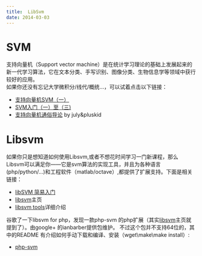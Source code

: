 ```yaml
---
title:	LibSvm	
date: 2014-03-03
---
```

# SVM
支持向量机（Support vector machine）是在统计学习理论的基础上发展起来的新一代学习算法，它在文本分类、手写识别、图像分类、生物信息学等领域中获行较好的应用。  
如果你还没有忘记大学微积分/线代/概统...，可以试着点击以下链接：

* [支持向量机SVM（一）]
* [SVM入门（一）至（三)]
* [支持向量机通俗导论] by july&pluskid

# Libsvm

如果你只是想知道如何使用Libsvm,或者不想花时间学习一门新课程，那么Libsvm可以满足你——它是svm算法的实现工具，并且为各种语言(php/python/...)和工程软件（matlab/octave）,都提供了扩展支持。下面是相关链接：

* [libSVM 简易入门]
* [libsvm]主页
* [libsvm tools]详细介绍

谷歌了一下libsvm for php，发现一款php-svm 的php扩展（其实[libsvm]主页就提到了）。由google+ 的ianbarber提供包维护。
不过这个包并不支持64位的，其中的README 有介绍如何手动下载和编译、安装（wget\make\make install）:

* [php-svm]

[支持向量机SVM（一）]: http://www.cnblogs.com/jerrylead/archive/2011/03/13/1982639.html
[libSVM 简易入门]: http://blog.csdn.net/wuwuwuwuwuwuwuwu/article/details/8120885
[libsvm]: http://www.csie.ntu.edu.tw/~cjlin/libsvm/
[php-svm]: https://github.com/ianbarber/php-svm/
[libsvm tools]: http://www.csie.ntu.edu.tw/~cjlin/libsvmtools/

[SVM入门（一）至（三)]: http://www.blogjava.net/zhenandaci/archive/2009/02/13/254519.html
[支持向量机通俗导论]: http://blog.csdn.net/v_july_v/article/details/7624837
